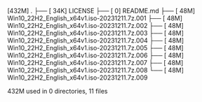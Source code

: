 [432M]  .
├── [ 34K]  LICENSE
├── [   0]  README.md
├── [ 48M]  Win10_22H2_English_x64v1.iso-20231211.7z.001
├── [ 48M]  Win10_22H2_English_x64v1.iso-20231211.7z.002
├── [ 48M]  Win10_22H2_English_x64v1.iso-20231211.7z.003
├── [ 48M]  Win10_22H2_English_x64v1.iso-20231211.7z.004
├── [ 48M]  Win10_22H2_English_x64v1.iso-20231211.7z.005
├── [ 48M]  Win10_22H2_English_x64v1.iso-20231211.7z.006
├── [ 48M]  Win10_22H2_English_x64v1.iso-20231211.7z.007
├── [ 48M]  Win10_22H2_English_x64v1.iso-20231211.7z.008
└── [ 48M]  Win10_22H2_English_x64v1.iso-20231211.7z.009

 432M used in 0 directories, 11 files
